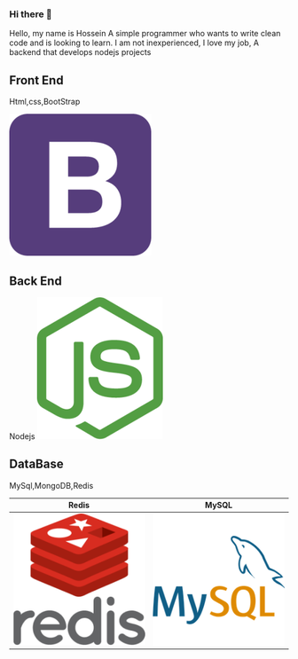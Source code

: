 ### Hi there 👋

Hello, my name is Hossein
A simple programmer who wants to write clean code and is looking to learn.
I am not inexperienced,
I love my job,
A backend that develops nodejs projects
## Front End

Html,css,BootStrap

![logo](https://github.com/Ho3einTahan/Ho3einTahan/blob/main/bootstrap.png?raw=true)
## Back End

Nodejs
![logo](https://github.com/Ho3einTahan/Ho3einTahan/blob/main/nodejs.png?raw=true)
## DataBase

MySql,MongoDB,Redis


| Redis               |     MySQL               |
| ---------------------- | ---------------------- |
| ![logo](https://github.com/Ho3einTahan/Ho3einTahan/blob/main/redis.png?raw=true) | ![logo](https://github.com/Ho3einTahan/Ho3einTahan/blob/main/mysql.png?raw=true) |
